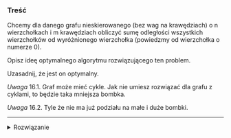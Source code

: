 ### Treść
Chcemy dla danego grafu nieskierowanego (bez wag na krawędziach) 
o n wierzchołkach i m krawędziach obliczyć sumę odległości wszystkich wierzchołków 
od wyróżnionego wierzchołka (powiedzmy od wierzchołka o numerze 0). 

Opisz ideę optymalnego algorytmu rozwiązującego ten problem. 

Uzasadnij, że jest on optymalny.

*Uwaga* 16.1. Graf może mieć cykle. Jak nie umiesz rozwiązać dla grafu z cyklami, to będzie taka mniejsza
bombka.

*Uwaga* 16.2. Tyle że nie ma już podziału na małe i duże bombki.


------
<details><summary>Rozwiązanie</summary>
<p>
    
Zrobić BFSa, żeby policzyć odległości do wszystkich wierzchołków, 
a następnie je zsumować (albo sumować od razu w trakcie BFSa). O(|V|+|E|)

Nie można lepiej, bo trzeba przejrzeć wszystkie wierzchołki i krawędzie - krawędzie dlatego, że gdybyśmy
jakiejś nie rozpatrzyli, to mogłaby tworzyć krótszą ścieżkę do jakiegoś wierzchołka.
